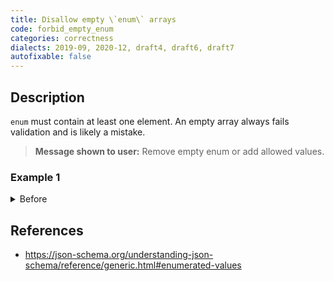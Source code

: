 ```yaml
---
title: Disallow empty \`enum\` arrays
code: forbid_empty_enum
categories: correctness
dialects: 2019-09, 2020-12, draft4, draft6, draft7
autofixable: false
---
```


## Description
`enum` must contain at least one element. An empty array always fails validation and is likely a mistake.

> **Message shown to user:**
> Remove empty enum or add allowed values.

### Example 1
<details><summary>Before</summary>

```json
{
  "$schema": "https://json-schema.org/draft/2020-12/schema",
  "enum": []
}
```
</details>

## References
* <https://json-schema.org/understanding-json-schema/reference/generic.html#enumerated-values>
